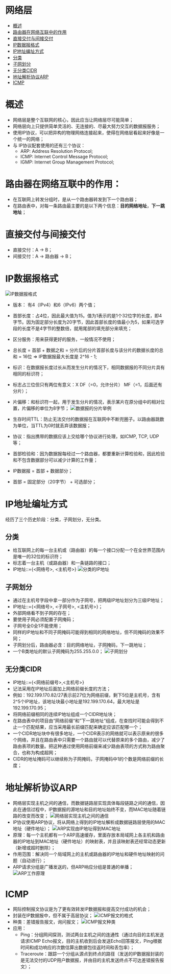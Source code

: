 # 网络层
* [概述](#概述)     
* [路由器在网络互联中的作用](#路由器在网络互联中的作用)     
* [直接交付与间接交付](#直接交付与间接交付)     
* [IP数据报格式](#IP数据报格式)     
* [IP地址编址方式](#IP地址编址方式)     
* [分类](#分类)     
* [子网划分](#子网划分)     
* [无分类CIDR](#无分类CIDR)     
* [地址解析协议ARP](#地址解析协议ARP)     
* [ICMP](#ICMP)     



# 概述
* 网络层是整个互联网的核心，因此应当让网络层尽可能简单；
* 网络层向上只提供简单灵活的、无连接的、尽最大努力交互的数据报服务；
* 使用IP协议，可以把异构的物理网络连接起来，使得在网络层看起来好像是一个统一的网络；
* 与 IP协议配套使用的还有三个协议：
  * ARP: Address Resolution Protocol; 
  * ICMP: Internet Control Message Protocol;
  * IGMP: Internet Group Management Protocol;

# 路由器在网络互联中的作用：
* 在互联网上转发分组时，是从一个路由器转发到下一个路由器；
* 在路由表中，对每一条路由最主要的是以下两个信息：**目的网络地址**，**下一跳地址**；

# 直接交付与间接交付
* 直接交付：A -> B；
* 间接交付：A -> 路由器 -> B；

# IP数据报格式
![IP数据报格式](https://github.com/iii17-grace/Computer_Science/blob/master/%E8%AE%A1%E7%AE%97%E6%9C%BA%E7%BD%91%E7%BB%9C/image/image4-1.png)
* 版本： 有4（IPv4）和6（IPv6）两个值；
* 首部长度：占4位，因此最大值为15。值为1表示的是1个32位字的长度，即4字节。因为固定部分长度为20字节，因此首部长度的值最小为5，如果可选字段的长度不是4字节的整数倍，就用尾部的填充部分来填充；
* 区分服务：用来获得更好的服务，一般情况不使用；
* 总长度 = 首部 + 数据之和 = 分片后的分片首部长度与该分片的数据长度的总和 = 16位 => IP数据报最大长度是 2^16 - 1;
* 标识：在数据报长度过长从而发生分片的情况下，相同数据报的不同分片具有相同的标识符；
* 标志占三位但只有两位有意义：X  DF（=0，允许分片）  MF（=1，后面还有分片）；
* 片偏移：和标识符一起，用于发生分片的情况，表示某片在原分组中的相对位置，片偏移的单位为8字节；
![数据报的分片举例](https://github.com/iii17-grace/Computer_Science/blob/master/%E8%AE%A1%E7%AE%97%E6%9C%BA%E7%BD%91%E7%BB%9C/image/image4-2.png)

* 生存时间TTL：防止无法交付的数据报在互联网中不断兜圈子。以路由器跳数为单位，当TTL为0时就丢弃该数据报；
* 协议：指出携带的数据应该上交给哪个协议进行处理，如ICMP, TCP, UDP等；
* 首部检验和：因为数据报每经过一个路由器，都要重新计算检验和，因此检验和不包含数据部分可以减少计算的工作量；
* IP数据报 = 首部 + 数据部分；
* 首部 = 固定部分（20字节） +  可选部分；

# IP地址编址方式
经历了三个历史阶段：分类，子网划分，无分类。
## 分类
* 给互联网上的每一台主机或（路由器）的每一个接口分配一个在全世界范围内是唯一的32位的标识符；
* 标志着一台主机（或路由器）和一条链路的接口；
* IP地址::={<网络号>, <主机号>}
![分类的IP地址](https://github.com/iii17-grace/Computer_Science/blob/master/%E8%AE%A1%E7%AE%97%E6%9C%BA%E7%BD%91%E7%BB%9C/image/image4-3.JPG)

## 子网划分
* 通过在主机号字段中拿一部分作为子网号，把两级IP地址划分为三级IP地址；
* IP地址::={<网络号>, <子网号>, <主机号>}；
* 外部网络看不到子网的存在；
* 要使用子网必须配置子网掩码；
* 子网号全0全1不能使用；
* 同样的IP地址和不同子网掩码可能得到相同的网络地址，但不同掩码的效果不同；
* 子网划分后，路由器必含：目的网络地址，子网掩码，下一跳地址；
* 一个B类地址的默认子网掩码为255.255.0.0；
![子网划分](https://github.com/iii17-grace/Computer_Science/blob/master/%E8%AE%A1%E7%AE%97%E6%9C%BA%E7%BD%91%E7%BB%9C/image/image4-4.JPG)

## 无分类CIDR
* IP地址::={<网络前缀号>,<主机号>}
* 记法采用在IP地址后面加上网络前缀长度的方法；
* 例如：192.199.170.82/27表示前27位为网络前缀，剩下5位是主机号，含有2^5个IP地址，该地址块最小地址是192.199.170.64，最大地址是192.199.170.95；
* 将网络前缀相同的连续IP地址组成一个CIDR地址块；
* 在路由表中的项目由“网络前缀“和”下一跳地址“组成，在查找时可能会得到不止一个匹配结果，应当采用最长前缀匹配来确定应该匹配哪一个；
* 一个CIDR地址块中有很多地址，一个CIDR表示的网络就可以表示原来的很多个网络，并且在路由表中只需要一个路由就可以代替原来的多个路由，减少了路由表项的数量。把这种通过使用网络前缀来减少路由表项的方式称为路由聚合，也称为构成超网；
* CIDR的地址掩码可以继续称为子网掩码，子网掩码中1的个数是网络前缀的长度；

# 地址解析协议ARP
* 网络层实现主机之间的通信，而数据链路层实现具体每段链路之间的通信，因此在通信过程中，IP数据报的源地址和目的地址始终不变，而MAC地址随着链路的改变而改变；
![网络层实现主机之间的通信](https://github.com/iii17-grace/Computer_Science/blob/master/%E8%AE%A1%E7%AE%97%E6%9C%BA%E7%BD%91%E7%BB%9C/image/image4-5.png)
* IP协议使用ARP协议，将从网络上得到的IP地址解析成数据链路层使用的MAC地址（硬件地址）；
![ARP实现由IP地址得到MAC地址](https://github.com/iii17-grace/Computer_Science/blob/master/%E8%AE%A1%E7%AE%97%E6%9C%BA%E7%BD%91%E7%BB%9C/image/image4-6.png)
* 原理：每一个主机都有一个ARP高速缓存，里面存放本局域网上各主机和路由器的IP地址到MAC地址（硬件地址）的映射表，并且该映射表还经常动态更新（新增或超时删除）；
* 作用范围：解决同一个局域网上的主机或路由器的IP地址和硬件地址映射的问题（自动进行）；
* ARP请求分组是广播发送的，但ARP响应分组是普通的单播；
![ARP工作原理](https://github.com/iii17-grace/Computer_Science/blob/master/%E8%AE%A1%E7%AE%97%E6%9C%BA%E7%BD%91%E7%BB%9C/image/image4-7.png)

# ICMP
* 网际控制报文协议是为了更有效转发IP数据报和提高交付成功的机会；
* 封装在IP数据报中，但不属于高层协议；
![ICMP报文的格式](https://github.com/iii17-grace/Computer_Science/blob/master/%E8%AE%A1%E7%AE%97%E6%9C%BA%E7%BD%91%E7%BB%9C/image/image4-8.JPG)
* 种类：差错报告报文，询问报文；
![ICMP报文种类](https://github.com/iii17-grace/Computer_Science/blob/master/%E8%AE%A1%E7%AE%97%E6%9C%BA%E7%BD%91%E7%BB%9C/image/image4-9.png)
* 应用：
    * Ping：分组网间探测，测试两台主机之间的连通性（通过向目的主机发送请求ICMP Echo报文，目的主机收到后会发送Echo回答报文，Ping根据时间和成功响应的次数估算出数据包往返时间和丢包率）；
    * Traceroute：跟踪一个分组从源点到终点的路径（发送的IP数据报封装的是无法交付的UDP用户数据报，并由目的主机发送终点不可达差错报告报文）；



